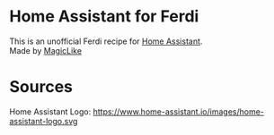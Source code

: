 # Home Assistant for Ferdi

This is an unofficial Ferdi recipe for [Home Assistant](https://home-assistant.io/). <br>
Made by [MagicLike](https://magiclike.github.io/)

# Sources

Home Assistant Logo: https://www.home-assistant.io/images/home-assistant-logo.svg